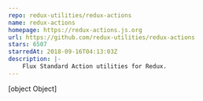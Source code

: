 ```yaml
---
repo: redux-utilities/redux-actions
name: redux-actions
homepage: https://redux-actions.js.org
url: https://github.com/redux-utilities/redux-actions
stars: 6507
starredAt: 2018-09-16T04:13:03Z
description: |-
    Flux Standard Action utilities for Redux.
---
```


[object Object]
